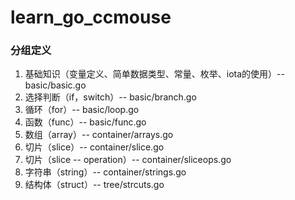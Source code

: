 # learn_go_ccmouse

### 分组定义
1. 基础知识（变量定义、简单数据类型、常量、枚举、iota的使用）-- basic/basic.go
2. 选择判断（if，switch）-- basic/branch.go
3. 循环（for）-- basic/loop.go
4. 函数（func）-- basic/func.go
5. 数组（array）-- container/arrays.go
6. 切片（slice）-- container/slice.go
7. 切片（slice -- operation）-- container/sliceops.go
8. 字符串（string）-- container/strings.go
9. 结构体（struct）-- tree/strcuts.go